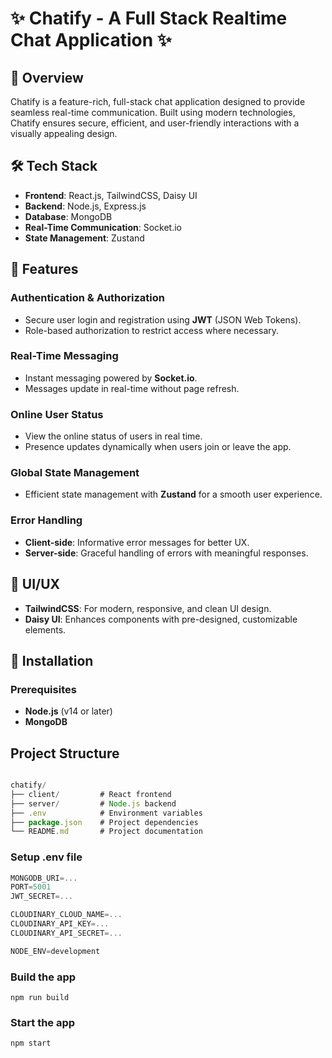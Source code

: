 # ✨ Chatify - A Full Stack Realtime Chat Application ✨

## 🌟 Overview

Chatify is a feature-rich, full-stack chat application designed to provide seamless real-time communication. Built using modern technologies, Chatify ensures secure, efficient, and user-friendly interactions with a visually appealing design.

## 🛠️ Tech Stack

- **Frontend**: React.js, TailwindCSS, Daisy UI
- **Backend**: Node.js, Express.js
- **Database**: MongoDB
- **Real-Time Communication**: Socket.io
- **State Management**: Zustand

## 🚀 Features

### Authentication & Authorization
- Secure user login and registration using **JWT** (JSON Web Tokens).
- Role-based authorization to restrict access where necessary.

### Real-Time Messaging
- Instant messaging powered by **Socket.io**.
- Messages update in real-time without page refresh.

### Online User Status
- View the online status of users in real time.
- Presence updates dynamically when users join or leave the app.

### Global State Management
- Efficient state management with **Zustand** for a smooth user experience.

### Error Handling
- **Client-side**: Informative error messages for better UX.
- **Server-side**: Graceful handling of errors with meaningful responses.

## 🎨 UI/UX

- **TailwindCSS**: For modern, responsive, and clean UI design.
- **Daisy UI**: Enhances components with pre-designed, customizable elements.

## 🔧 Installation

### Prerequisites
- **Node.js** (v14 or later)
- **MongoDB**


##  Project Structure

```js

chatify/
├── client/         # React frontend
├── server/         # Node.js backend
├── .env            # Environment variables
├── package.json    # Project dependencies
└── README.md       # Project documentation
```

### Setup .env file

```js
MONGODB_URI=...
PORT=5001
JWT_SECRET=...

CLOUDINARY_CLOUD_NAME=...
CLOUDINARY_API_KEY=...
CLOUDINARY_API_SECRET=...

NODE_ENV=development
```

### Build the app

```shell
npm run build
```

### Start the app

```shell
npm start
```